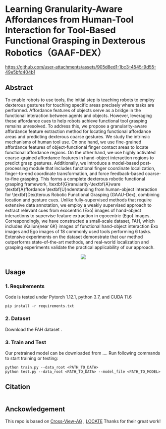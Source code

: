 # Learning Granularity-Aware Affordances from Human-Tool Interaction for Tool-Based Functional Grasping in Dexterous Robotics（GAAF-DEX）

<!-- [![arXiv](https://img.shields.io/badge/arXiv-2303.09665-b31b1b.svg)](https://arxiv.org/abs/2303.09665)
[![GitHub](https://img.shields.io/website?label=Project%20Page&up_message=page&url=https://reagan1311.github.io/locate/)](https://reagan1311.github.io/locate/)
[![ ](https://img.shields.io/youtube/views/RLHansdFxII?label=Video&style=flat)](https://www.youtube.com/watch?v=RLHansdFxII)  -->

https://github.com/user-attachments/assets/905d8ed1-1bc3-4545-9d55-49e5bfd404b1

## Abstract

To enable robots to use tools, the initial step is teaching robots to employ dexterous gestures for touching specific areas precisely where tasks are performed. Affordance features of objects serve as a bridge in the functional interaction between agents and objects. However, leveraging these affordance cues to help robots achieve functional tool grasping remains unresolved. To address this, we propose a granularity-aware affordance feature extraction method for locating functional affordance areas and predicting dexterous coarse gestures. We study the intrinsic mechanisms of human tool use. On one hand, we use fine-grained affordance features of object-functional finger contact areas to locate functional affordance regions. On the other hand, we use highly activated coarse-grained affordance features in hand-object interaction regions to predict grasp gestures. Additionally, we introduce a model-based post-processing module that includes functional finger coordinate localization, finger-to-end coordinate transformation, and force feedback-based coarse-to-fine grasping. This forms a complete dexterous robotic functional grasping framework, \textbf{G}ranularity-\textbf{A}ware \textbf{A}ffordance \textbf{U}nderstanding from human-object interaction for \textbf{Dex}terous Robotic Functional Grasping (GAAU-Dex), combining location and gesture cues. Unlike fully-supervised methods that require extensive data annotation, we employ a weakly supervised approach to extract relevant cues from exocentric (Exo) images of hand-object interactions to supervise feature extraction in egocentric (Ego) images. Correspondingly, we have constructed a small-scale dataset, FAH, which includes \Kailun{near $6K$} images of functional hand-object interaction Exo images and Ego images of $18$ commonly used tools performing $6$ tasks. Extensive experiments on the dataset demonstrate that our method outperforms state-of-the-art methods, and real-world localization and grasping experiments validate the practical applicability of our approach.

<p align="center">
 <img src="./assets/pipeline" align=center>
</p>

## Usage

### 1. Requirements

Code is tested under Pytorch 1.12.1, python 3.7, and CUDA 11.6

```
pip install -r requirements.txt
```

### 2. Dataset

Download the FAH dataset
.

### 3. Train and Test

Our pretrained model can be downloaded
  from .... Run following commands to start training or testing:

```
python train.py --data_root <PATH_TO_DATA>
python test.py --data_root <PATH_TO_DATA> --model_file <PATH_TO_MODEL>
```

## Citation

```

```

## Anckowledgement

This repo is based on [Cross-View-AG](https://github.com/lhc1224/Cross-View-AG)
, [LOCATE](https://github.com/Reagan1311/LOCATE) Thanks for their great work!
